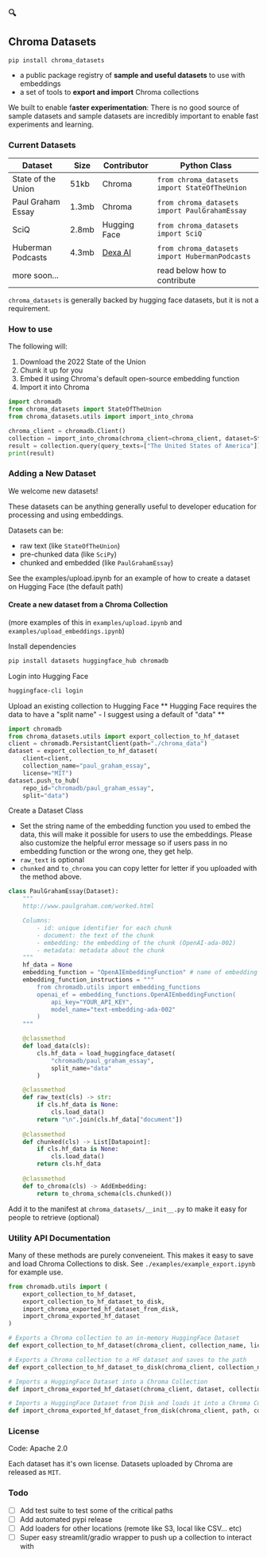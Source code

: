 ### 🔍
## Chroma Datasets 

```
pip install chroma_datasets
```

- a public package registry of **sample and useful datasets** to use with embeddings
- a set of tools to **export and import** Chroma collections

We built to enable f**aster experimentation**: There is no good source of sample datasets and sample datasets are incredibly important to enable fast experiments and learning.



### Current Datasets
| Dataset                | Size              | Contributor            | Python Class                   |
|------------------------|-------------------|------------------------|--------------------------------|
| State of the Union     | 51kb               | Chroma        | `from chroma_datasets import StateOfTheUnion` |
| Paul Graham Essay      | 1.3mb               | Chroma        | `from chroma_datasets import PaulGrahamEssay` |
| SciQ                  | 2.8mb               | Hugging Face        | `from chroma_datasets import SciQ` |
| Huberman Podcasts | 4.3mb | [Dexa AI](https://dexa.ai/) | `from chroma_datasets import HubermanPodcasts` 
| more soon... | | | read below how to contribute
 
`chroma_datasets` is generally backed by hugging face datasets, but it is not a requirement.

### How to use

The following will:
1. Download the 2022 State of the Union
2. Chunk it up for you
3. Embed it using Chroma's default open-source embedding function
4. Import it into Chroma

```python
import chromadb
from chroma_datasets import StateOfTheUnion
from chroma_datasets.utils import import_into_chroma

chroma_client = chromadb.Client()
collection = import_into_chroma(chroma_client=chroma_client, dataset=StateOfTheUnion)
result = collection.query(query_texts=["The United States of America"])
print(result)
```

### Adding a New Dataset

We welcome new datasets! 

These datasets can be anything generally useful to developer education for processing and using embeddings.

Datasets can be:
- raw text (like `StateOfTheUnion`)
- pre-chunked data (like `SciPy`)
- chunked and embedded (like `PaulGrahamEssay`)

See the examples/upload.ipynb for an example of how to create a dataset on Hugging Face (the default path)

#### Create a new dataset from a Chroma Collection

(more examples of this in `examples/upload.ipynb` and `examples/upload_embeddings.ipynb`)

Install dependencies
```sh
pip install datasets huggingface_hub chromadb
```

Login into Hugging Face
```sh
huggingface-cli login
```

Upload an existing collection to Hugging Face
** Hugging Face requires the data to have a "split name" - I suggest using a default of "data" **
```python
import chromadb
from chroma_datasets.utils import export_collection_to_hf_dataset
client = chromadb.PersistantClient(path="./chroma_data")
dataset = export_collection_to_hf_dataset(
    client=client, 
    collection_name="paul_graham_essay", 
    license="MIT")
dataset.push_to_hub(
    repo_id="chromadb/paul_graham_essay", 
    split="data")
```

Create a Dataset Class
- Set the string name of the embedding function you used to embed the data, this will make it possible for users to use the embeddings. Please also customize the helpful error message so if users pass in no embedding function or the wrong one, they get help.
- `raw_text` is optional
- `chunked` and `to_chroma` you can copy letter for letter if you uploaded with the method above.
```python
class PaulGrahamEssay(Dataset):
    """
    http://www.paulgraham.com/worked.html

    Columns:
        - id: unique identifier for each chunk
        - document: the text of the chunk
        - embedding: the embedding of the chunk (OpenAI-ada-002)
        - metadata: metadata about the chunk
    """
    hf_data = None
    embedding_function = "OpenAIEmbeddingFunction" # name of embedding function inside Chroma
    embedding_function_instructions = """
        from chromadb.utils import embedding_functions
        openai_ef = embedding_functions.OpenAIEmbeddingFunction(
            api_key="YOUR_API_KEY",
            model_name="text-embedding-ada-002"
        )
    """

    @classmethod
    def load_data(cls):
        cls.hf_data = load_huggingface_dataset(
            "chromadb/paul_graham_essay",
            split_name="data"
        )

    @classmethod
    def raw_text(cls) -> str:
        if cls.hf_data is None:
            cls.load_data()
        return "\n".join(cls.hf_data["document"])
    
    @classmethod
    def chunked(cls) -> List[Datapoint]:
        if cls.hf_data is None:
            cls.load_data()
        return cls.hf_data
    
    @classmethod
    def to_chroma(cls) -> AddEmbedding:
        return to_chroma_schema(cls.chunked())

```

Add it to the manifest at `chroma_datasets/__init__.py` to make it easy for people to retrieve (optional)

### Utility API Documentation

Many of these methods are purely conveneient. This makes it easy to save and load Chroma Collections to disk. See `./examples/example_export.ipynb` for example use.

```python
from chromadb.utils import (
    export_collection_to_hf_dataset,
    export_collection_to_hf_dataset_to_disk,
    import_chroma_exported_hf_dataset_from_disk,
    import_chroma_exported_hf_dataset
)

# Exports a Chroma collection to an in-memory HuggingFace Dataset
def export_collection_to_hf_dataset(chroma_client, collection_name, license="MIT"):

# Exports a Chroma collection to a HF dataset and saves to the path
def export_collection_to_hf_dataset_to_disk(chroma_client, collection_name, path, license="MIT"):

# Imports a HuggingFace Dataset into a Chroma Collection
def import_chroma_exported_hf_dataset(chroma_client, dataset, collection_name, embedding_function=None):

# Imports a HuggingFace Dataset from Disk and loads it into a Chroma Collection
def import_chroma_exported_hf_dataset_from_disk(chroma_client, path, collection_name, embedding_function=None):

```

### License
Code: Apache 2.0

Each dataset has it's own license. Datasets uploaded by Chroma are released as `MIT`.

### Todo

- [ ] Add test suite to test some of the critical paths
- [ ] Add automated pypi release
- [ ] Add loaders for other locations (remote like S3, local like CSV... etc)
- [ ] Super easy streamlit/gradio wrapper to push up a collection to interact with
